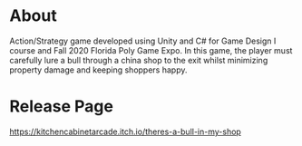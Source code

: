 # About
Action/Strategy game developed using Unity and C# for Game Design I course and Fall 2020 Florida Poly Game Expo.
In this game, the player must carefully lure a bull through a china shop to the exit whilst minimizing property damage and keeping shoppers happy.

# Release Page
https://kitchencabinetarcade.itch.io/theres-a-bull-in-my-shop
